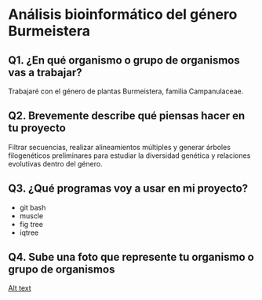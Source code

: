 # Análisis bioinformático del género Burmeistera

## Q1. ¿En qué organismo o grupo de organismos vas a trabajar?
Trabajaré con el género de plantas Burmeistera, familia Campanulaceae.

## Q2. Brevemente describe qué piensas hacer en tu proyecto
Filtrar secuencias, realizar alineamientos múltiples y generar árboles filogenéticos preliminares para estudiar la diversidad genética y relaciones evolutivas dentro del género.

## Q3. ¿Qué programas voy a usar en mi proyecto?
* git bash 
* muscle 
* fig tree
* iqtree

## Q4. Sube una foto que represente tu organismo o grupo de organismos
[Alt text](https://inaturalist-open-data.s3.amazonaws.com/photos/12875007/large.jpg)



